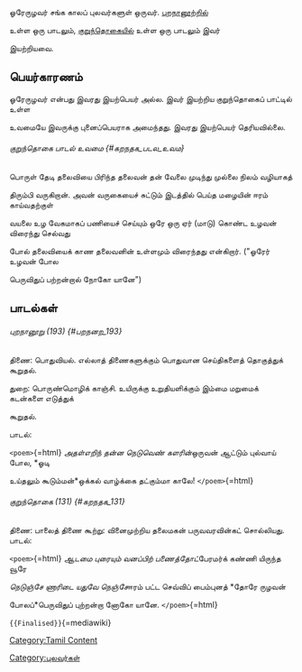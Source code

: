ஓரேருழவர் சங்க காலப் புலவர்களுள் ஒருவர். [புறநானூற்றில்](புறநானூறு "wikilink")
உள்ள ஒரு பாடலும், [குறுந்தொகையில்](குறுந்தொகை "wikilink") உள்ள ஒரு பாடலும் இவர்
இயற்றியவை.

## பெயர்காரணம்

ஓரேருழவர் என்பது இவரது இயற்பெயர் அல்ல. இவர் இயற்றிய குறுந்தொகைப் பாட்டில் உள்ள
உவமையே இவருக்கு புனைப்பெயராக அமைந்தது. இவரது இயற்பெயர் தெரியவில்லை.

###### குறுந்தொகை பாடல் உவமை {#கறநதக_படல_உவம}

பொருள் தேடி தலைவியை பிரிந்த தலைவன் தன் வேலை முடிந்து முல்லை நிலம் வழியாகத்
திரும்பி வருகிறான். அவன் வருகையைச் சுட்டும் இடத்தில் பெய்த மழையின் ஈரம் காய்வதற்குள்
வயலை உழ வேகமாகப் பணியைச் செய்யும் ஒரே ஒரு ஏர் (மாடு) கொண்ட உழவன் விரைந்து செல்வது
போல் தலைவியைக் காண தலைவனின் உள்ளமும் விரைந்தது என்கிறார். (\"ஓரேர் உழவன் போல
பெருவிதுப் பற்றன்றால் நோகோ யானே\")

## பாடல்கள்

###### புறநானூறு (193) {#பறநனற_193}

திணை: பொதுவியல். எல்லாத் திணைகளுக்கும் பொதுவான செய்திகளைத் தொகுத்துக் கூறுதல்.

துறை: பொருண்மொழிக் காஞ்சி. உயிருக்கு உறுதியளிக்கும் இம்மை மறுமைக் கடன்களை எடுத்துக்
கூறுதல்.

பாடல்:

`<poem>`{=html} *அதள்எறிந் தன்ன நெடுவெண் களரின்*ஒருவன் ஆட்டும் புல்வாய் போல, *ஓடி
உய்தலும் கூடும்மன்*ஒக்கல் வாழ்க்கை தட்கும்மா காலே! `</poem>`{=html}

###### குறுந்தொகை (131) {#கறநதக_131}

திணை: பாலைத் திணை கூற்று: வினைமுற்றிய தலைமகன் பருவவரவின்கட் சொல்லியது. பாடல்:

`<poem>`{=html} *ஆடமை புரையும் வனப்பிற் பணைத்தோட்*பேரமர்க் கண்ணி யிருந்த வூரே
*நெடுஞ்சே ணாரிடை யதுவே நெஞ்சே*ஈரம் பட்ட செவ்விப் பைம்புனத் *தோரே ருழவன்
போலப்*பெருவிதுப் புற்றன்றா னோகோ யானே. `</poem>`{=html}
`{{Finalised}}`{=mediawiki}

[Category:Tamil Content](Category:Tamil_Content "wikilink")
[Category:புலவர்கள்](Category:புலவர்கள் "wikilink")
